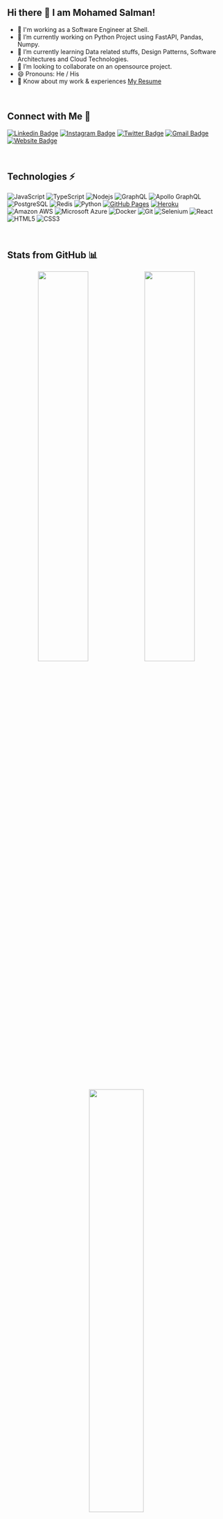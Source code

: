 ## Hi there 👋 I am Mohamed Salman!


- 💼 I'm working as a Software Engineer at Shell.
- 🔭 I’m currently working on Python Project using FastAPI, Pandas, Numpy.
- 🌱 I’m currently learning Data related stuffs, Design Patterns, Software Architectures and Cloud Technologies.
- 👯 I’m looking to collaborate on an opensource project.
- 😄 Pronouns: He / His
- 📄 Know about my work & experiences [My Resume](https://drive.google.com/file/d/1so4DkuNpIP50_lNHbeKdZ6ztoGXoblMT/view?usp=share_link)


<!-- <p align="left"> <img src="https://komarev.com/ghpvc/?username=salmantec&label=Profile%20views&color=0e75b6&style=flat" alt="salmantec" /> </p> -->

<br/>

## Connect with Me 🤝

[![Linkedin Badge](https://img.shields.io/badge/-mohamedsalman-blue?style=for-the-badge&logo=Linkedin&logoColor=white&link=https://www.linkedin.com/in/mohamed-salman-05/)](https://www.linkedin.com/in/mohamed-salman-05/)
[![Instagram Badge](https://img.shields.io/badge/-mohamedsalman4373-purple?style=for-the-badge&logo=instagram&logoColor=white&link=https://instagram.com/mohamedsalman4373/)](https://instagram.com/mohamedsalman4373)
[![Twitter Badge](https://img.shields.io/badge/-akjsal-blue?style=for-the-badge&logo=Twitter&logoColor=white&link=https://twitter.com/akjsal/)](https://twitter.com/akjsal)
[![Gmail Badge](https://img.shields.io/badge/-mohamed.akj@gmail.com-c14438?style=for-the-badge&logo=Gmail&logoColor=white&link=mailto:mohamed.akj@gmail.com)](mailto:mohamed.akj@gmail.com)
[![Website Badge](https://img.shields.io/badge/-Portfolio-green?style=for-the-badge&logo=Wordpress&logoColor=white&link=https://salmantec.github.io/)](https://salmantec.github.io/)

<br/>

## Technologies ⚡

![JavaScript](https://img.shields.io/badge/-JavaScript-black?style=for-the-badge&logo=javascript)
![TypeScript](https://img.shields.io/badge/-TypeScript-007ACC?style=for-the-badge&logo=typescript)
![Nodejs](https://img.shields.io/badge/-Nodejs-black?style=for-the-badge&logo=Node.js)
![GraphQL](https://img.shields.io/badge/-GraphQL-E10098?style=for-the-badge&logo=graphql)
![Apollo GraphQL](https://img.shields.io/badge/-Apollo%20GraphQL-311C87?style=for-the-badge&logo=apollo-graphql)
![PostgreSQL](https://img.shields.io/badge/-PostgreSQL-336791?style=for-the-badge&logo=postgresql)
![Redis](https://img.shields.io/badge/-Redis-black?style=for-the-badge&logo=Redis)
![Python](https://img.shields.io/badge/-Python-black?style=for-the-badge&logo=Python)
<a href="#"><img alt="GitHub Pages" src="https://img.shields.io/badge/GitHub%20Pages-%23327FC7.svg?logo=github&logoColor=white"></a>
<a href="#"><img alt="Heroku" src="https://img.shields.io/badge/Heroku%20-%23430098.svg?logo=heroku&logoColor=white"></a>
![Amazon AWS](https://img.shields.io/badge/Amazon%20AWS-232F3E?style=for-the-badge&logo=amazon-aws)
![Microsoft Azure](https://img.shields.io/badge/Microsoft%20Azure-232F7E?style=for-the-badge&logo=microsoft-azure)
![Docker](https://img.shields.io/badge/-Docker-black?style=for-the-badge&logo=docker)
![Git](https://img.shields.io/badge/-Git-black?style=for-the-badge&logo=git)
![Selenium](https://img.shields.io/badge/-Selenium-green?style=for-the-badge&logo=selenium)
![React](https://img.shields.io/badge/-React-black?style=for-the-badge&logo=react)
![HTML5](https://img.shields.io/badge/-HTML5-E34F26?style=for-the-badge&logo=html5&logoColor=white)
![CSS3](https://img.shields.io/badge/-CSS3-1572B6?style=for-the-badge&logo=css3)

<br/>

## Stats from GitHub 📊

<p align="center">
  <img width="48%" src="https://github-readme-stats.vercel.app/api?username=salmantec&show_icons=true&theme=tokyonight" />
  <img width="48%" src="https://github-readme-streak-stats.herokuapp.com/?user=salmantec&theme=tokyonight" />
</p>

<p align="center">
  <img width="50%" src="https://github-readme-stats.vercel.app/api/top-langs/?username=salmantec&layout=compact&theme=tokyonight" />
</p>

[![Salman's github activity graph](https://github-readme-activity-graph.vercel.app/graph?username=salmantec&bg_color=0f2d3d&color=1cadfb&line=1cadfb&point=1cadfb&area=true&hide_border=true")](https://github.com/salmantec/github-readme-activity-graph)
